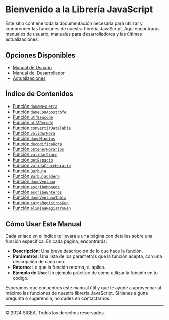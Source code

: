 # Bienvenido a la Librería JavaScript

Este sitio contiene toda la documentación necesaria para utilizar y comprender las funciones de nuestra librería JavaScript. Aquí encontrarás manuales de usuario, manuales para desarrolladores y las últimas actualizaciones.

## Opciones Disponibles

- [Manual de Usuario](js/manual_usuario.md)
- [Manual del Desarrollador](js/manual_desarrollador.md)
- [Actualizaciones](js/actualizaciones.md)

## Índice de Contenidos

- [Función `dameMesLetra`](js/funcion_dameMesLetra.md)
- [Función `dameConApostrofe`](js/funcion_dameConApostrofe.md)
- [Función `utf8Encode`](js/funcion_utf8Encode.md)
- [Función `utf8Decode`](js/funcion_utf8Decode.md)
- [Función `convertirDataTable`](js/funcion_convertirDataTable.md)
- [Función `validarHora`](js/funcion_validarHora.md)
- [Función `dameMinutos`](js/funcion_dameMinutos.md)
- [Función `decodificaHora`](js/funcion_decodificaHora.md)
- [Función `obtenerHorarios`](js/funcion_obtenerHorarios.md)
- [Función `validarCruce`](js/funcion_validarCruce.md)
- [Función `getEspacio`](js/funcion_getEspacio.md)
- [Función `validaCruceHorario`](js/funcion_validaCruceHorario.md)
- [Función `Burbuja`](js/funcion_Burbuja.md)
- [Función `BurbujaCadena`](js/funcion_BurbujaCadena.md)
- [Función `dameVentana`](js/funcion_dameVentana.md)
- [Función `escribeMoneda`](js/funcion_escribeMoneda.md)
- [Función `escribeEnteros`](js/funcion_escribeEnteros.md)
- [Función `dameVentanaTabla`](js/funcion_dameVentanaTabla.md)
- [Función `cargaRegistrosGen`](js/funcion_cargaRegistrosGen.md)
- [Función `eliminaRegistroGen`](js/funcion_eliminaRegistroGen.md)

## Cómo Usar Este Manual

Cada enlace en el índice te llevará a una página con detalles sobre una función específica. En cada página, encontrarás:

- **Descripción**: Una breve descripción de lo que hace la función.
- **Parámetros**: Una lista de los parámetros que la función acepta, con una descripción de cada uno.
- **Retorno**: Lo que la función retorna, si aplica.
- **Ejemplo de Uso**: Un ejemplo práctico de cómo utilizar la función en tu código.

Esperamos que encuentres este manual útil y que te ayude a aprovechar al máximo las funciones de nuestra librería JavaScript. Si tienes alguna pregunta o sugerencia, no dudes en contactarnos.

---

&copy; 2024 SIGEA. Todos los derechos reservados.
